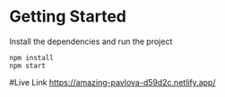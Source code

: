 # Getting Started
Install the dependencies and run the project
```
npm install
npm start
```
#Live Link
https://amazing-pavlova-d59d2c.netlify.app/
